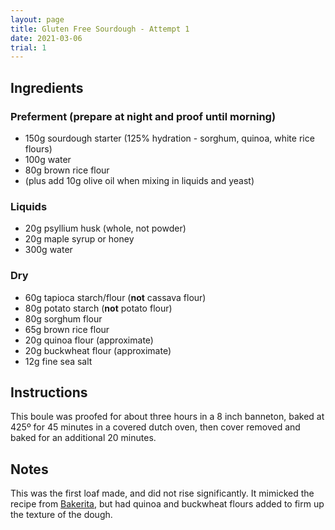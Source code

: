 ```yaml
---
layout: page
title: Gluten Free Sourdough - Attempt 1
date: 2021-03-06
trial: 1
---
```


## Ingredients

### Preferment (prepare at night and proof until morning)
- 150g sourdough starter (125% hydration - sorghum, quinoa, white rice flours)
- 100g water
- 80g brown rice flour
- (plus add 10g olive oil when mixing in liquids and yeast)

### Liquids
- 20g psyllium husk (whole, not powder)
- 20g maple syrup or honey
- 300g water

### Dry
- 60g tapioca starch/flour (**not** cassava flour)
- 80g potato starch (**not** potato flour)
- 80g sorghum flour
- 65g brown rice flour
- 20g quinoa flour (approximate)
- 20g buckwheat flour (approximate)
- 12g fine sea salt

## Instructions

This boule was proofed for about three hours in a 8 inch banneton, baked at 425º for 45 minutes in a covered dutch oven, then cover removed and baked for an additional 20 minutes.

## Notes

This was the first loaf made, and did not rise significantly. It mimicked the recipe from [Bakerita](https://www.bakerita.com/gluten-free-sourdough-bread/), but had quinoa and buckwheat flours added to firm up the texture of the dough.

